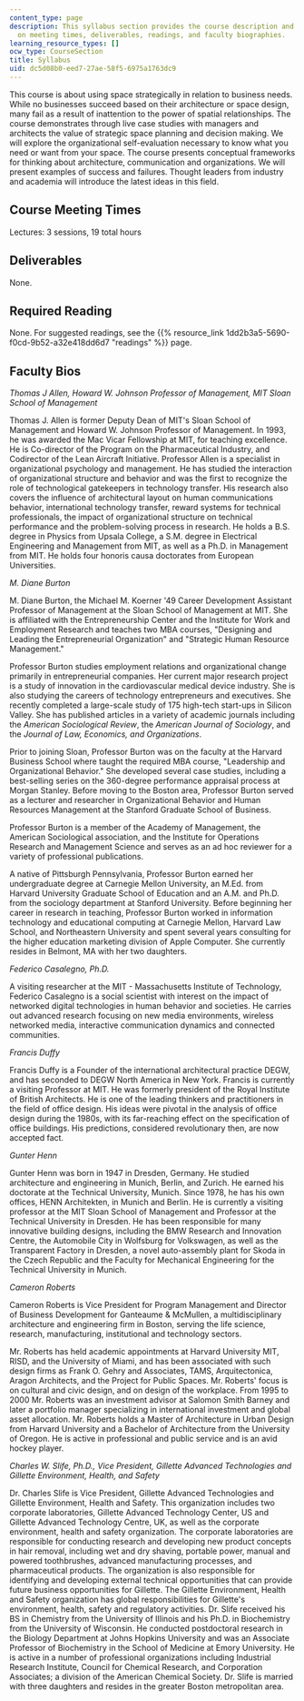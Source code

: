 ```yaml
---
content_type: page
description: This syllabus section provides the course description and information
  on meeting times, deliverables, readings, and faculty biographies.
learning_resource_types: []
ocw_type: CourseSection
title: Syllabus
uid: dc5d08b0-eed7-27ae-58f5-6975a1763dc9
---
```


This course is about using space strategically in relation to business needs. While no businesses succeed based on their architecture or space design, many fail as a result of inattention to the power of spatial relationships. The course demonstrates through live case studies with managers and architects the value of strategic space planning and decision making. We will explore the organizational self-evaluation necessary to know what you need or want from your space. The course presents conceptual frameworks for thinking about architecture, communication and organizations. We will present examples of success and failures. Thought leaders from industry and academia will introduce the latest ideas in this field.

Course Meeting Times
--------------------

Lectures: 3 sessions, 19 total hours

Deliverables
------------

None.

Required Reading
----------------

None. For suggested readings, see the {{% resource_link 1dd2b3a5-5690-f0cd-9b52-a32e418dd6d7 "readings" %}} page.

Faculty Bios
------------

_Thomas J Allen,_ _Howard W. Johnson Professor of Management, MIT Sloan School of Management_

Thomas J. Allen is former Deputy Dean of MIT's Sloan School of Management and Howard W. Johnson Professor of Management. In 1993, he was awarded the Mac Vicar Fellowship at MIT, for teaching excellence. He is Co-director of the Program on the Pharmaceutical Industry, and Codirector of the Lean Aircraft Initiative. Professor Allen is a specialist in organizational psychology and management. He has studied the interaction of organizational structure and behavior and was the first to recognize the role of technological gatekeepers in technology transfer. His research also covers the influence of architectural layout on human communications behavior, international technology transfer, reward systems for technical professionals, the impact of organizational structure on technical performance and the problem-solving process in research. He holds a B.S. degree in Physics from Upsala College, a S.M. degree in Electrical Engineering and Management from MIT, as well as a Ph.D. in Management from MIT. He holds four honoris causa doctorates from European Universities.

_M. Diane Burton_

M. Diane Burton, the Michael M. Koerner '49 Career Development Assistant Professor of Management at the Sloan School of Management at MIT. She is affiliated with the Entrepreneurship Center and the Institute for Work and Employment Research and teaches two MBA courses, "Designing and Leading the Entrepreneurial Organization" and "Strategic Human Resource Management."

Professor Burton studies employment relations and organizational change primarily in entrepreneurial companies. Her current major research project is a study of innovation in the cardiovascular medical device industry. She is also studying the careers of technology entrepreneurs and executives. She recently completed a large-scale study of 175 high-tech start-ups in Silicon Valley. She has published articles in a variety of academic journals including the _American Sociological Review_, the _American Journal of Sociology_, and the _Journal of Law, Economics, and Organizations_.

Prior to joining Sloan, Professor Burton was on the faculty at the Harvard Business School where taught the required MBA course, "Leadership and Organizational Behavior." She developed several case studies, including a best-selling series on the 360-degree performance appraisal process at Morgan Stanley. Before moving to the Boston area, Professor Burton served as a lecturer and researcher in Organizational Behavior and Human Resources Management at the Stanford Graduate School of Business.

Professor Burton is a member of the Academy of Management, the American Sociological association, and the Institute for Operations Research and Management Science and serves as an ad hoc reviewer for a variety of professional publications.

A native of Pittsburgh Pennsylvania, Professor Burton earned her undergraduate degree at Carnegie Mellon University, an M.Ed. from Harvard University Graduate School of Education and an A.M. and Ph.D. from the sociology department at Stanford University. Before beginning her career in research in teaching, Professor Burton worked in information technology and educational computing at Carnegie Mellon, Harvard Law School, and Northeastern University and spent several years consulting for the higher education marketing division of Apple Computer. She currently resides in Belmont, MA with her two daughters.

_Federico Casalegno, Ph.D._

A visiting researcher at the MIT - Massachusetts Institute of Technology, Federico Casalegno is a social scientist with interest on the impact of networked digital technologies in human behavior and societies. He carries out advanced research focusing on new media environments, wireless networked media, interactive communication dynamics and connected communities.

_Francis Duffy_

Francis Duffy is a Founder of the international architectural practice DEGW, and has seconded to DEGW North America in New York. Francis is currently a visiting Professor at MIT. He was formerly president of the Royal Institute of British Architects. He is one of the leading thinkers and practitioners in the field of office design. His ideas were pivotal in the analysis of office design during the 1980s, with its far-reaching effect on the specification of office buildings. His predictions, considered revolutionary then, are now accepted fact.

_Gunter Henn_

Gunter Henn was born in 1947 in Dresden, Germany. He studied architecture and engineering in Munich, Berlin, and Zurich. He earned his doctorate at the Technical University, Munich. Since 1978, he has his own offices, HENN Architekten, in Munich and Berlin. He is currently a visiting professor at the MIT Sloan School of Management and Professor at the Technical University in Dresden. He has been responsible for many innovative building designs, including the BMW Research and Innovation Centre, the Automobile City in Wolfsburg for Volkswagen, as well as the Transparent Factory in Dresden, a novel auto-assembly plant for Skoda in the Czech Republic and the Faculty for Mechanical Engineering for the Technical University in Munich.

_Cameron Roberts_

Cameron Roberts is Vice President for Program Management and Director of Business Development for Ganteaume & McMullen, a multidisciplinary architecture and engineering firm in Boston, serving the life science, research, manufacturing, institutional and technology sectors.

Mr. Roberts has held academic appointments at Harvard University MIT, RISD, and the University of Miami, and has been associated with such design firms as Frank O. Gehry and Associates, TAMS, Arquitectonica, Aragon Architects, and the Project for Public Spaces. Mr. Roberts' focus is on cultural and civic design, and on design of the workplace. From 1995 to 2000 Mr. Roberts was an investment advisor at Salomon Smith Barney and later a portfolio manager specializing in international investment and global asset allocation. Mr. Roberts holds a Master of Architecture in Urban Design from Harvard University and a Bachelor of Architecture from the University of Oregon. He is active in professional and public service and is an avid hockey player.

_Charles W. Slife, Ph.D., Vice President, Gillette Advanced Technologies and Gillette Environment, Health, and Safety_

Dr. Charles Slife is Vice President, Gillette Advanced Technologies and Gillette Environment, Health and Safety. This organization includes two corporate laboratories, Gillette Advanced Technology Center, US and Gillette Advanced Technology Centre, UK, as well as the corporate environment, health and safety organization. The corporate laboratories are responsible for conducting research and developing new product concepts in hair removal, including wet and dry shaving, portable power, manual and powered toothbrushes, advanced manufacturing processes, and pharmaceutical products. The organization is also responsible for identifying and developing external technical opportunities that can provide future business opportunities for Gillette. The Gillette Environment, Health and Safety organization has global responsibilities for Gillette's environment, health, safety and regulatory activities. Dr. Slife received his BS in Chemistry from the University of Illinois and his Ph.D. in Biochemistry from the University of Wisconsin. He conducted postdoctoral research in the Biology Department at Johns Hopkins University and was an Associate Professor of Biochemistry in the School of Medicine at Emory University. He is active in a number of professional organizations including Industrial Research Institute, Council for Chemical Research, and Corporation Associates; a division of the American Chemical Society. Dr. Slife is married with three daughters and resides in the greater Boston metropolitan area.